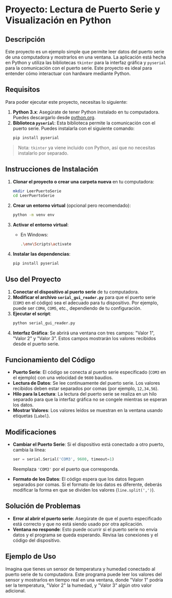 # Proyecto: Lectura de Puerto Serie y Visualización en Python

## Descripción
Este proyecto es un ejemplo simple que permite leer datos del puerto serie de una computadora y mostrarlos en una ventana. La aplicación está hecha en Python y utiliza las bibliotecas `tkinter` para la interfaz gráfica y `pyserial` para la comunicación con el puerto serie. Este proyecto es ideal para entender cómo interactuar con hardware mediante Python.

## Requisitos
Para poder ejecutar este proyecto, necesitas lo siguiente:

1. **Python 3.x**: Asegúrate de tener Python instalado en tu computadora. Puedes descargarlo desde [python.org](https://www.python.org/downloads/).
2. **Biblioteca `pyserial`**: Esta biblioteca permite la comunicación con el puerto serie. Puedes instalarla con el siguiente comando:
   ```sh
   pip install pyserial
   ```

> Nota: `tkinter` ya viene incluido con Python, así que no necesitas instalarlo por separado.

## Instrucciones de Instalación

1. **Clonar el proyecto o crear una carpeta nueva** en tu computadora:
   ```sh
   mkdir LeerPuertoSerie
   cd LeerPuertoSerie
   ```

2. **Crear un entorno virtual** (opcional pero recomendado):
   ```sh
   python -m venv env
   ```

3. **Activar el entorno virtual**:
   - En Windows:
     ```sh
     .\env\Scripts\activate
     ```
  

4. **Instalar las dependencias**:
   ```sh
   pip install pyserial
   ```

## Uso del Proyecto

1. **Conectar el dispositivo al puerto serie** de tu computadora.
2. **Modificar el archivo `serial_gui_reader.py`** para que el puerto serie (`COM3` en el código) sea el adecuado para tu dispositivo. Por ejemplo, puede ser `COM4`, `COM5`, etc., dependiendo de tu configuración.
3. **Ejecutar el script**:
   ```sh
   python serial_gui_reader.py
   ```
4. **Interfaz Gráfica**: Se abrirá una ventana con tres campos: "Valor 1", "Valor 2" y "Valor 3". Estos campos mostrarán los valores recibidos desde el puerto serie.

## Funcionamiento del Código
- **Puerto Serie**: El código se conecta al puerto serie especificado (`COM3` en el ejemplo) con una velocidad de `9600` baudios.
- **Lectura de Datos**: Se lee continuamente del puerto serie. Los valores recibidos deben estar separados por comas (por ejemplo, `12,34,56`).
- **Hilo para la Lectura**: La lectura del puerto serie se realiza en un hilo separado para que la interfaz gráfica no se congele mientras se esperan los datos.
- **Mostrar Valores**: Los valores leídos se muestran en la ventana usando etiquetas (`Label`).

## Modificaciones
- **Cambiar el Puerto Serie**: Si el dispositivo está conectado a otro puerto, cambia la línea:
  ```python
  ser = serial.Serial('COM3', 9600, timeout=1)
  ```
  Reemplaza `'COM3'` por el puerto que corresponda.

- **Formato de los Datos**: El código espera que los datos lleguen separados por comas. Si el formato de los datos es diferente, deberás modificar la forma en que se dividen los valores (`line.split(',')`).

## Solución de Problemas
- **Error al abrir el puerto serie**: Asegúrate de que el puerto especificado está correcto y que no está siendo usado por otra aplicación.
- **Ventana no responde**: Esto puede ocurrir si el puerto serie no envía datos y el programa se queda esperando. Revisa las conexiones y el código del dispositivo.

## Ejemplo de Uso
Imagina que tienes un sensor de temperatura y humedad conectado al puerto serie de tu computadora. Este programa puede leer los valores del sensor y mostrarlos en tiempo real en una ventana, donde "Valor 1" podría ser la temperatura, "Valor 2" la humedad, y "Valor 3" algún otro valor adicional.
